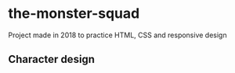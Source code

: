 # the-monster-squad
Project made in 2018 to practice HTML, CSS and responsive design 

## Character design
